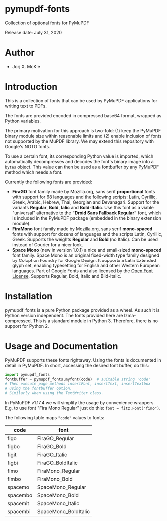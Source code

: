 # pymupdf-fonts
Collection of optional fonts for PyMuPDF

Release date: July 31, 2020

# Author

* Jorj X. McKie

# Introduction

This is a collection of fonts that can be used by PyMuPDF applications for writing text to PDFs.

The fonts are provided encoded in compressed base64 format, wrapped as Python variables.

The primary motivation for this approach is two-fold: (1) keep the PyMuPDF binary module size within reasonable limits and (2) enable inclusion of fonts not supported by the MuPDF library. We may extend this repository with Google's NOTO fonts.

To use a certain font, its corresponding Python value is imported, which automatically decompresses and decodes the font's binary image into a ``bytes`` object. This value can then be used as a fontbuffer by any PyMuPDF method which needs a font.

Currently the following fonts are provided:
* **FiraGO** font family made by Mozilla.org, sans serif **proportional** fonts with support for 68 languages and the following scripts: Latin, Cyrillic, Greek, Arabic, Hebrew, Thai, Georgian and Devanagari. Support for the variants **Regular**, **Bold**, **Ialic** and **Bold-Italic**. Use this font as a viable "universal" alternative to the **"Droid Sans Fallback Regular"** font, which is included in the PyMuPDF package (embedded in the binary extension module).
* **FiraMono** font family made by Mozilla.org, sans serif **mono-spaced** fonts with support for dozens of languages and the scripts Latin, Cyrillic, Greek. Supports the weights **Regular** and **Bold** (no Italic). Can be used instead of Courier for a nicer look.
* **Space Mono** (new in version 1.0.1) a nice and small-sized **mono-spaced** font family. Space Mono is an original fixed-width type family designed by Colophon Foundry for Google Design. It supports a Latin Extended glyph set, enabling typesetting for English and other Western European languages. Part of Google Fonts and also licensed by the [Open Font License](https://scripts.sil.org/cms/scripts/page.php?site_id=nrsi&id=OFL). Supports Regular, Bold, Italic and Bild-Italic.

# Installation

pymupdf_fonts is a pure Python package provided as a wheel. As such it is Python version independent. The fonts provided here are lzma-compressed. This is a standard module in Python 3. Therefore, there is no support for Python 2.

# Usage and Documentation

PyMuPDF supports these fonts rightaway. Using the fonts is documented in detail in PyMuPDF. In short, accessing the desired font buffer, do this:

```python
import pymupdf_fonts
fontbuffer = pymupdf_fonts.myfont(code)  # suitable string 'code'
# Then execute page methods insertFont, insertText, insertTextbox
# using the fontbuffer option.
# Similarly when using the TextWriter class.
```

In PyMuPDF v1.17.4 we will simplify the usage by convenience wrappers. E.g. to use font "Fira Mono Regular" just do this: ``font = fitz.Font("fimo")``.

The following table maps `"code"` values to fonts:

| code | font |
|------|------|
| figo | FiraGO_Regular |
| figbo | FiraGO_Bold |
| figit | FiraGO_Italic |
| figbi | FiraGO_BoldItalic |
| fimo | FiraMono_Regular |
| fimbo | FiraMono_Bold |
| spacemo | SpaceMono_Regular |
| spacembo | SpaceMono_Bold |
| spacemit | SpaceMono_Italic |
| spacembi | SpaceMono_BoldItalic |

